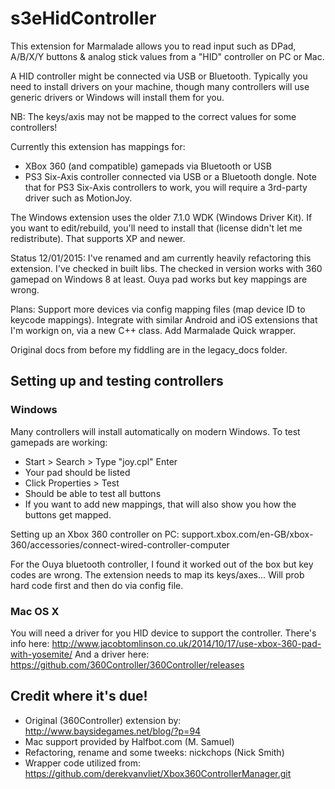 s3eHidController
================
This extension for Marmalade allows you to read input such as DPad, A/B/X/Y
buttons & analog stick values from a "HID" controller on PC or Mac.

A HID controller might be connected via USB or Bluetooth.
Typically you need to install drivers on your machine, though many controllers
will use generic drivers or Windows will install them for you.

NB: The keys/axis may not be mapped to the correct values for some controllers!

Currently this extension has mappings for:

- XBox 360 (and compatible) gamepads via Bluetooth or USB
- PS3 Six-Axis controller connected via USB or a Bluetooth dongle. Note that
  for PS3 Six-Axis controllers to work, you will require a 3rd-party driver
  such as MotionJoy.

The Windows extension uses the older 7.1.0 WDK (Windows Driver Kit). If you
want to edit/rebuild, you'll need to install that (license didn't let me
redistribute). That supports XP and newer.

Status 12/01/2015: I've renamed and am currently heavily refactoring this
extension. I've checked in built libs. The checked in version works with
360 gamepad on Windows 8 at least. Ouya pad works but key mappings are wrong.

Plans: Support more devices via config mapping files (map device ID to keycode
mappings). Integrate with similar Android and iOS extensions that I'm
workign on, via a new C++ class. Add Marmalade Quick wrapper.

Original docs from before my fiddling are in the legacy_docs folder.

  
Setting up and testing controllers
----------------------------------

### Windows

Many controllers will install automatically on modern Windows.
To test gamepads are working:

- Start > Search > Type "joy.cpl" Enter
- Your pad should be listed
- Click Properties > Test
- Should be able to test all buttons
- If you want to add new mappings, that will also show you how the buttons get
  mapped.

Setting up an Xbox 360 controller on PC:
support.xbox.com/en-GB/xbox-360/accessories/connect-wired-controller-computer

For the Ouya bluetooth controller, I found it worked out of the box but key
codes are wrong. The extension needs to map its keys/axes... Will prob hard
code first and then do via config file.

### Mac OS X

You will need a driver for you HID device to support the controller.
There's info here: http://www.jacobtomlinson.co.uk/2014/10/17/use-xbox-360-pad-with-yosemite/
And a driver here: https://github.com/360Controller/360Controller/releases


Credit where it's due!
----------------------

- Original (360Controller) extension by: http://www.baysidegames.net/blog/?p=94
- Mac support provided by Halfbot.com (M. Samuel)
- Refactoring, rename and some tweeks: nickchops (Nick Smith)
- Wrapper code utilized from: https://github.com/derekvanvliet/Xbox360ControllerManager.git
